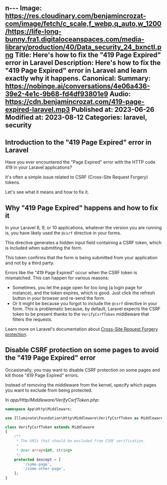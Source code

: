 n---
Image: https://res.cloudinary.com/benjamincrozat-com/image/fetch/c_scale,f_webp,q_auto,w_1200/https://life-long-bunny.fra1.digitaloceanspaces.com/media-library/production/40/Data_security_24_bxnctl.png
Title: Here's how to fix the "419 Page Expired" error in Laravel
Description: Here's how to fix the "419 Page Expired" error in Laravel and learn exactly why it happens.
Canonical: 
Summary: https://nobinge.ai/conversations/4e06a436-39e2-4e1c-9b68-fd4df93801e9
Audio: https://cdn.benjamincrozat.com/419-page-expired-laravel.mp3
Published at: 2023-06-26
Modified at: 2023-08-12
Categories: laravel, security
---

## Introduction to the "419 Page Expired" error in Laravel

Have you ever encountered the "Page Expired" error with the HTTP code 419 in your Laravel applications?

It's often a simple issue related to CSRF (Cross-Site Request Forgery) tokens.

Let's see what it means and how to fix it.

##  Why "419 Page Expired" happens and how to fix it

In your Laravel 8, 9, or 10 applications, whatever the version you are running is, you have likely used the `@csrf` directive in your forms.

This directive generates a hidden input field containing a CSRF token, which is included when submitting the form.

This token confirms that the form is being submitted from your application and not by a third party.

Errors like the "419 Page Expired" occur when the CSRF token is mismatched. This can happen for various reasons:

- Sometimes, you let the page open for too long (a login page for instance), and the token expires, which is good. Just click the refresh button in your browser and re-send the form.
- Or it might be because you forgot to include the `@csrf` directive in your form. This is problematic because, by default, Laravel expects the CSRF token to be present thanks to the `VerifyCsrfToken` middleware that filters the requests.

Learn more on Laravel's documentation about [Cross-Site Request Forgery protection](https://laravel.com/docs/10.x/csrf).

## Disable CSRF protection on some pages to avoid the "419 Page Expired" error

Occasionally, you may want to disable CSRF protection on some pages and kill those "419 Page Expired" errors.

Instead of removing the middleware from the kernel, specify which pages you want to exclude from being protected.

In *app/Http/Middleware/VerifyCsrfToken.php*:

```php
namespace App\Http\Middleware;

use Illuminate\Foundation\Http\Middleware\VerifyCsrfToken as Middleware;

class VerifyCsrfToken extends Middleware
{
    /**
     * The URIs that should be excluded from CSRF verification.
     *
     * @var array<int, string>
     */
    protected $except = [
        '/some-page',
        '/some-other-page',
    ];
}
```

